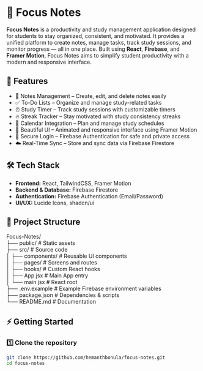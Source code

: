 # 📒 Focus Notes  
**Focus Notes** is a productivity and study management application designed for students to stay organized, consistent, and motivated. It provides a unified platform to create notes, manage tasks, track study sessions, and monitor progress — all in one place. Built using **React**, **Firebase**, and **Framer Motion**, Focus Notes aims to simplify student productivity with a modern and responsive interface.  

## 🚀 Features  
- 📝 Notes Management – Create, edit, and delete notes easily  
- ✅ To-Do Lists – Organize and manage study-related tasks  
- ⏰ Study Timer – Track study sessions with customizable timers  
- 🔥 Streak Tracker – Stay motivated with study consistency streaks  
- 📅 Calendar Integration – Plan and manage study schedules  
- 🎨 Beautiful UI – Animated and responsive interface using Framer Motion  
- 🔐 Secure Login – Firebase Authentication for safe and private access  
- ☁️ Real-Time Sync – Store and sync data via Firebase Firestore  

## 🛠 Tech Stack  
- **Frontend:** React, TailwindCSS, Framer Motion  
- **Backend & Database:** Firebase Firestore  
- **Authentication:** Firebase Authentication (Email/Password)  
- **UI/UX:** Lucide Icons, shadcn/ui  

## 📂 Project Structure  
Focus-Notes/  
 ├── public/             # Static assets  
 ├── src/                # Source code  
 │   ├── components/     # Reusable UI components  
 │   ├── pages/          # Screens and routes  
 │   ├── hooks/          # Custom React hooks  
 │   ├── App.jsx         # Main App entry  
 │   └── main.jsx        # React root  
 ├── .env.example        # Example Firebase environment variables  
 ├── package.json        # Dependencies & scripts  
 └── README.md           # Documentation  

## ⚡ Getting Started  
### 1️⃣ Clone the repository  
```bash
git clone https://github.com/hemanthbonula/focus-notes.git
cd focus-notes
